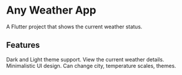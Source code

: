 # Any Weather App

A Flutter project that shows the current weather status.

## Features

  Dark and Light theme support.
  View the current weather details.
  Minimalistic UI design.
  Can change city, temperature scales, themes.

